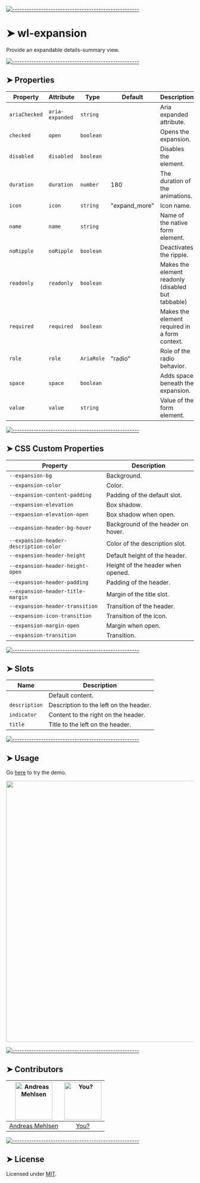 
[![-----------------------------------------------------](https://raw.githubusercontent.com/andreasbm/readme/master/assets/lines/colored.png)](#wl-expansion)

# ➤ wl-expansion

Provide an expandable details-summary view.

[![-----------------------------------------------------](https://raw.githubusercontent.com/andreasbm/readme/master/assets/lines/colored.png)](#properties)

## ➤ Properties

| Property      | Attribute       | Type       | Default       | Description                                      |
|---------------|-----------------|------------|---------------|--------------------------------------------------|
| `ariaChecked` | `aria-expanded` | `string`   |               | Aria expanded attribute.                         |
| `checked`     | `open`          | `boolean`  |               | Opens the expansion.                             |
| `disabled`    | `disabled`      | `boolean`  |               | Disables the element.                            |
| `duration`    | `duration`      | `number`   | 180           | The duration of the animations.                  |
| `icon`        | `icon`          | `string`   | "expand_more" | Icon name.                                       |
| `name`        | `name`          | `string`   |               | Name of the native form element.                 |
| `noRipple`    | `noRipple`      | `boolean`  |               | Deactivates the ripple.                          |
| `readonly`    | `readonly`      | `boolean`  |               | Makes the element readonly (disabled but tabbable) |
| `required`    | `required`      | `boolean`  |               | Makes the element required in a form context.    |
| `role`        | `role`          | `AriaRole` | "radio"       | Role of the radio behavior.                      |
| `space`       | `space`         | `boolean`  |               | Adds space beneath the expansion.                |
| `value`       | `value`         | `string`   |               | Value of the form element.                       |


[![-----------------------------------------------------](https://raw.githubusercontent.com/andreasbm/readme/master/assets/lines/colored.png)](#css-custom-properties)

## ➤ CSS Custom Properties

| Property                               | Description                        |
|----------------------------------------|------------------------------------|
| `--expansion-bg`                       | Background.                        |
| `--expansion-color`                    | Color.                             |
| `--expansion-content-padding`          | Padding of the default slot.       |
| `--expansion-elevation`                | Box shadow.                        |
| `--expansion-elevation-open`           | Box shadow when open.              |
| `--expansion-header-bg-hover`          | Background of the header on hover. |
| `--expansion-header-description-color` | Color of the description slot.     |
| `--expansion-header-height`            | Default height of the header.      |
| `--expansion-header-height-open`       | Height of the header when opened.  |
| `--expansion-header-padding`           | Padding of the header.             |
| `--expansion-header-title-margin`      | Margin of the title slot.          |
| `--expansion-header-transition`        | Transition of the header.          |
| `--expansion-icon-transition`          | Transition of the icon.            |
| `--expansion-margin-open`              | Margin when open.                  |
| `--expansion-transition`               | Transition.                        |


[![-----------------------------------------------------](https://raw.githubusercontent.com/andreasbm/readme/master/assets/lines/colored.png)](#slots)

## ➤ Slots

| Name          | Description                            |
|---------------|----------------------------------------|
|               | Default content.                       |
| `description` | Description to the left on the header. |
| `indicator`   | Content to the right on the header.    |
| `title`       | Title to the left on the header.       |



[![-----------------------------------------------------](https://raw.githubusercontent.com/andreasbm/readme/master/assets/lines/colored.png)](#usage)

## ➤ Usage

Go [here](https://weightless.dev/elements/expansion) to try the demo.

<a href="https://weightless.dev/elements/expansion" align="center">
  <img src="https://raw.githubusercontent.com/andreasbm/elements/master/screenshots/wl-expansion.png" width="700" />
</a>


[![-----------------------------------------------------](https://raw.githubusercontent.com/andreasbm/readme/master/assets/lines/colored.png)](#contributors)

## ➤ Contributors
	
|[<img alt="Andreas Mehlsen" src="https://avatars1.githubusercontent.com/u/6267397?s=460&v=4" width="100">](https://twitter.com/andreasmehlsen) | [<img alt="You?" src="https://joeschmoe.io/api/v1/random" width="100">](https://github.com/andreasbm/weightless/blob/master/CONTRIBUTING.md)|
|:---: | :---:|
|[Andreas Mehlsen](https://twitter.com/andreasmehlsen) | [You?](https://github.com/andreasbm/weightless/blob/master/CONTRIBUTING.md)|

[![-----------------------------------------------------](https://raw.githubusercontent.com/andreasbm/readme/master/assets/lines/colored.png)](#license)

## ➤ License
	
Licensed under [MIT](https://opensource.org/licenses/MIT).